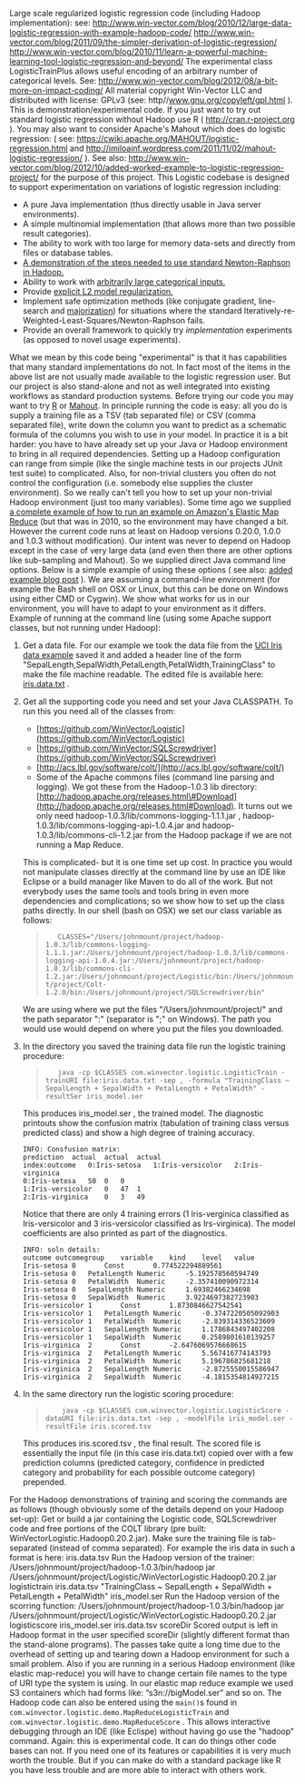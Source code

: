 Large scale regularized logistic regression code (including Hadoop
implementation): see:
http://www.win-vector.com/blog/2010/12/large-data-logistic-regression-with-example-hadoop-code/
http://www.win-vector.com/blog/2011/09/the-simpler-derivation-of-logistic-regression/
http://www.win-vector.com/blog/2010/11/learn-a-powerful-machine-learning-tool-logistic-regression-and-beyond/
The experimental class LogisticTrainPlus allows useful encoding of an
arbitrary number of categorical levels. See:
http://www.win-vector.com/blog/2012/08/a-bit-more-on-impact-coding/ All
material copyright Win-Vector LLC and distributed with license: GPLv3
(see: http//www.gnu.org/copyleft/gpl.html ). This is
demonstration/experimental code. If you just want to try out standard
logistic regression without Hadoop use R ( http://cran.r-project.org ).
You may also want to consider Apache's Mahout which does do logistic
regression: ( see:
https://cwiki.apache.org/MAHOUT/logistic-regression.html and
http://imiloainf.wordpress.com/2011/11/02/mahout-logistic-regression/ ).
See also:
http://www.win-vector.com/blog/2012/10/added-worked-example-to-logistic-regression-project/
for the purpose of this project. This Logistic codebase is designed to
support experimentation on variations of logistic regression including:

-   A pure Java implementation (thus directly usable in Java server
    environments).
-   A simple multinomial implementation (that allows more than two
    possible result categories).
-   The ability to work with too large for memory data-sets and directly
    from files or database tables.
-   [A demonstration of the steps needed to use standard Newton-Raphson
    in
    Hadoop.](http://www.win-vector.com/blog/2010/12/large-data-logistic-regression-with-example-hadoop-code/)
-   Ability to work with [arbitrarily large categorical
    inputs.](http://www.win-vector.com/blog/2012/08/a-bit-more-on-impact-coding/)
-   Provide [explicit L2 model
    regularization.](http://www.win-vector.com/blog/2010/11/learn-a-powerful-machine-learning-tool-logistic-regression-and-beyond/)
-   Implement safe optimization methods (like conjugate gradient,
    line-search and
    [majorization](http://www.win-vector.com/blog/2012/10/rudie-cant-fail-if-majorized/))
    for situations where the standard
    Iteratively-re-Weighted-Least-Squares/Newton-Raphson fails.
-   Provide an overall framework to quickly try *implementation*
    experiments (as opposed to novel usage experiments).

What we mean by this code being "experimental" is that it has
capabilities that many standard implementations do not. In fact most of
the items in the above list are not usually made available to the
logistic regression user. But our project is also stand-alone and not as
well integrated into existing workflows as standard production systems.
Before trying our code you may want to try
[R](http://cran.r-project.org) or
[Mahout](https://cwiki.apache.org/MAHOUT/logistic-regression.html). In
principle running the code is easy: all you do is supply a training file
as a TSV (tab separated file) or CSV (comma separated file), write down
the column you want to predict as a schematic formula of the columns you
wish to use in your model. In practice it is a bit harder: you have to
have already set up your Java or Hadoop environment to bring in all
required dependencies. Setting up a Hadoop configuration can range from
simple (like the single machine tests in our projects JUnit test suite)
to complicated. Also, for non-trivial clusters you often do not control
the configuration (i.e. somebody else supplies the cluster environment).
So we really can't tell you how to set up your non-trivial Hadoop
environment (just too many variables). Some time ago we supplied [a
complete example of how to run an example on Amazon's Elastic Map
Reduce](http://www.win-vector.com/blog/2010/12/large-data-logistic-regression-with-example-hadoop-code/)
(but that was in 2010, so the environment may have changed a bit.
However the current code runs at least on Hadoop versions 0.20.0, 1.0.0
and 1.0.3 without modification). Our intent was never to depend on
Hadoop except in the case of very large data (and even then there are
other options like sub-sampling and Mahout). So we supplied direct Java
command line options. Below is a simple example of using these options (
see also: [added example blog
post](http://www.win-vector.com/blog/2012/10/added-worked-example-to-logistic-regression-project/)
). We are assuming a command-line environment (for example the Bash
shell on OSX or Linux, but this can be done on Windows using either CMD
or Cygwin). We show what works for us in our environment, you will have
to adapt to your environment as it differs. Example of running at the
command line (using some Apache support classes, but not running under
Hadoop):

1.  Get a data file. For our example we took the data file from the [UCI
    Iris data example](http://archive.ics.uci.edu/ml/datasets/Iris)
    saved it and added a header line of the form
    "SepalLength,SepalWidth,PetalLength,PetalWidth,TrainingClass" to
    make the file machine readable. The edited file is available here:
    [iris.data.txt](https://github.com/WinVector/Logistic/blob/master/iris.data.txt)
    .
2.  Get all the supporting code you need and set your Java CLASSPATH. To
    run this you need all of the classes from:

    -   [https://github.com/WinVector/Logistic](https://github.com/WinVector/Logistic)
    -   [https://github.com/WinVector/SQLScrewdriver](https://github.com/WinVector/SQLScrewdriver)
    -   [http://acs.lbl.gov/software/colt/](http://acs.lbl.gov/software/colt/)
    -   Some of the Apache commons files (command line parsing and
        logging). We got these from the Hadoop-1.0.3 lib directory:
        [http://hadoop.apache.org/releases.html\#Download](http://hadoop.apache.org/releases.html#Download).
        It turns out we only need
        hadoop-1.0.3/lib/commons-logging-1.1.1.jar ,
        hadoop-1.0.3/lib/commons-logging-api-1.0.4.jar and
        hadoop-1.0.3/lib/commons-cli-1.2.jar from the Hadoop package if
        we are not running a Map Reduce.

    This is complicated- but it is one time set up cost. In practice you
    would not manipulate classes directly at the command line by use an
    IDE like Eclipse or a build manager like Maven to do all of the
    work. But not everybody uses the same tools and tools bring in even
    more dependencies and complications; so we show how to set up the
    class paths directly. In our shell (bash on OSX) we set our class
    variable as follows:

    > `   CLASSES="/Users/johnmount/project/hadoop-1.0.3/lib/commons-logging-1.1.1.jar:/Users/johnmount/project/hadoop-1.0.3/lib/commons-logging-api-1.0.4.jar:/Users/johnmount/project/hadoop-1.0.3/lib/commons-cli-1.2.jar:/Users/johnmount/project/Logistic/bin:/Users/johnmount/project/Colt-1.2.0/bin:/Users/johnmount/project/SQLScrewdriver/bin"`

    We are using where we put the files "/Users/johnmount/project/" and
    the path separator ":" (separator is ";" on Windows). The path you
    would use would depend on where you put the files you downloaded.

3.  In the directory you saved the training data file run the logistic
    training procedure:

    > `   java -cp $CLASSES com.winvector.logistic.LogisticTrain -trainURI file:iris.data.txt -sep , -formula "TrainingClass ~ SepalLength + SepalWidth + PetalLength + PetalWidth" -resultSer iris_model.ser`

    This produces iris\_model.ser , the trained model. The diagnostic
    printouts show the confusion matrix (tabulation of training class
    versus predicted class) and show a high degree of training accuracy.

        INFO: Consfusion matrix:
        prediction  actual  actual  actual
        index:outcome   0:Iris-setosa   1:Iris-versicolor   2:Iris-virginica
        0:Iris-setosa   50  0   0
        1:Iris-versicolor   0   47  1
        2:Iris-virginica    0   3   49

    Notice that there are only 4 training errors (1 Iris-verginica
    classified as Iris-versicolor and 3 iris-versicolor classified as
    Irs-virginica). The model coefficients are also printed as part of
    the diagnostics.

        INFO: soln details:
        outcome outcomegroup    variable    kind    level   value
        Iris-setosa 0       Const       0.774522294889561
        Iris-setosa 0   PetalLength Numeric     -5.192578560594749
        Iris-setosa 0   PetalWidth  Numeric     -2.357410090972314
        Iris-setosa 0   SepalLength Numeric     1.69382466234698
        Iris-setosa 0   SepalWidth  Numeric     3.9224697382723903
        Iris-versicolor 1       Const       1.8730846627542541
        Iris-versicolor 1   PetalLength Numeric     -0.3747220505092903
        Iris-versicolor 1   PetalWidth  Numeric     -2.839314336523609
        Iris-versicolor 1   SepalLength Numeric     1.1786843497402208
        Iris-versicolor 1   SepalWidth  Numeric     0.2589801610139257
        Iris-virginica  2       Const       -2.6476069576668615
        Iris-virginica  2   PetalLength Numeric     5.567416774143793
        Iris-virginica  2   PetalWidth  Numeric     5.196786825681218
        Iris-virginica  2   SepalLength Numeric     -2.8725550015586947
        Iris-virginica  2   SepalWidth  Numeric     -4.1815354814927215

4.  In the same directory run the logistic scoring procedure:

    > `    java -cp $CLASSES com.winvector.logistic.LogisticScore -dataURI file:iris.data.txt -sep , -modelFile iris_model.ser -resultFile iris.scored.tsv`

    This produces iris.scored.tsv , the final result. The scored file is
    essentially the input file (in this case iris.data.txt) copied over
    with a few prediction columns (predicted category, confidence in
    predicted category and probability for each possible outcome
    category) prepended.

For the Hadoop demonstrations of training and scoring the commands are
as follows (though obviously some of the details depend on your Hadoop
set-up): Get or build a jar containing the Logistic code, SQLScrewdriver
code and free portions of the COLT library (pre built:
WinVectorLogistic.Hadoop0.20.2.jar). Make sure the training file is
tab-separated (instead of comma separated). For example the iris data in
such a format is here: iris.data.tsv Run the Hadoop version of the
trainer: /Users/johnmount/project/hadoop-1.0.3/bin/hadoop jar
/Users/johnmount/project/Logistic/WinVectorLogistic.Hadoop0.20.2.jar
logistictrain iris.data.tsv "TrainingClass \~ SepalLength + SepalWidth +
PetalLength + PetalWidth" iris\_model.ser Run the Hadoop version of the
scorring function: /Users/johnmount/project/hadoop-1.0.3/bin/hadoop jar
/Users/johnmount/project/Logistic/WinVectorLogistic.Hadoop0.20.2.jar
logisticscore iris\_model.ser iris.data.tsv scoreDir Scored output is
left in Hadoop format in the user specified scoreDir (slightly different
format than the stand-alone programs). The passes take quite a long time
due to the overhead of setting up and tearing down a Hadoop environment
for such a small problem. Also if you are running in a serious Hadoop
environment (like elastic map-reduce) you will have to change certain
file names to the type of URI type the system is using. In our elastic
map reduce example we used S3 containers which had forms like:
“s3n://bigModel.ser” and so on. The Hadoop code can also be entered
using the `main()`s found in
`com.winvector.logistic.demo.MapReduceLogisticTrain` and
`com.winvector.logistic.demo.MapReduceScore` . This allows interactive
debugging through an IDE (like Eclispe) without having go use the
"hadoop" command. Again: this is experimental code. It can do things
other code bases can not. If you need one of its features or
capabilities it is very much worth the trouble. But if you can make do
with a standard package like R you have less trouble and are more able
to interact with others work.
